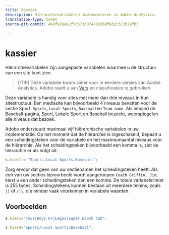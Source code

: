 ```yaml
---
title: kassier
description: Hiërarchievariabelen implementeren in Adobe Analytics.
translation-type: tm+mt
source-git-commit: 468f97ee61f5d573d07475836df8d2c313b29fb3

---
```



# kassier

Hiërarchievariabelen zijn aangepaste variabelen waarmee u de structuur van een site kunt zien.

> [!TIP] Deze variabele kwam vaker voor in eerdere versies van Adobe Analytics. Adobe raadt u aan [Vars](evar.md) en classificaties te gebruiken.

Deze variabele is handig voor sites met meer dan drie niveaus in hun sitestructuur. Een mediasite kan bijvoorbeeld 4 niveaus bevatten voor de sectie Sport: `Sports`, `Local Sports`, `Baseball`en `Team name`. Als iemand de Baseball-pagina, Sport, Lokale Sport en Baseball bezoekt, weerspiegelen alle niveaus dat bezoek.

Adobe ondersteunt maximaal vijf hiërarchische variabelen in uw implementatie. Op het moment dat de hiërarchie is ingeschakeld, bepaalt u een scheidingsteken voor de variabele en het maximumaantal niveaus voor de hiërarchie. Als het scheidingsteken bijvoorbeeld een komma is, ziet de hiërarchie er als volgt uit:

```js
s.hier1 = "Sports,Local Sports,Baseball";
```

Zorg ervoor dat geen van uw sectienamen het scheidingsteken heeft. Als een van uw secties bijvoorbeeld wordt aangeroepen `Coach Griffin, Jim`, kiest u een ander scheidingsteken dan een komma. De totale variabelelimiet is 255 bytes. Scheidingstekens kunnen bestaan uit meerdere tekens, zoals `||` of `/|\`, die minder vaak voorkomen in variabele waarden.

## Voorbeelden

```js
s.hier1="Toys|Boys 6+|Legos|Super Block Tub";
```

```js
s.hier4="Sports/Local Sports/Baseball";
```
